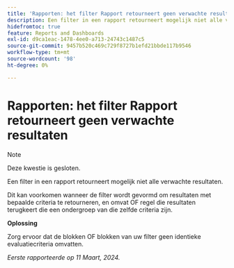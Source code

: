```yaml
---
title: 'Rapporten: het filter Rapport retourneert geen verwachte resultaten'
description: Een filter in een rapport retourneert mogelijk niet alle verwachte resultaten. Er is een tijdelijke oplossing beschikbaar.
hidefromtoc: true
feature: Reports and Dashboards
exl-id: d9ca1eac-1478-4ee0-a713-24743c1487c5
source-git-commit: 9457b520c469c729f8727b1efd21bbde117b9546
workflow-type: tm+mt
source-wordcount: '98'
ht-degree: 0%

---
```


# Rapporten: het filter Rapport retourneert geen verwachte resultaten

>[!NOTE]
>
>Deze kwestie is gesloten.

Een filter in een rapport retourneert mogelijk niet alle verwachte resultaten.

Dit kan voorkomen wanneer de filter wordt gevormd om resultaten met bepaalde criteria te retourneren, en omvat OF regel die resultaten terugkeert die een ondergroep van die zelfde criteria zijn.

**Oplossing**

Zorg ervoor dat de blokken OF blokken van uw filter geen identieke evaluatiecriteria omvatten.

_Eerste rapporteerde op 11 Maart, 2024._
